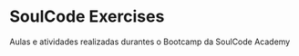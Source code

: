 # SoulCode Exercises

<p> Aulas e atividades realizadas durantes o Bootcamp da SoulCode Academy </p>

